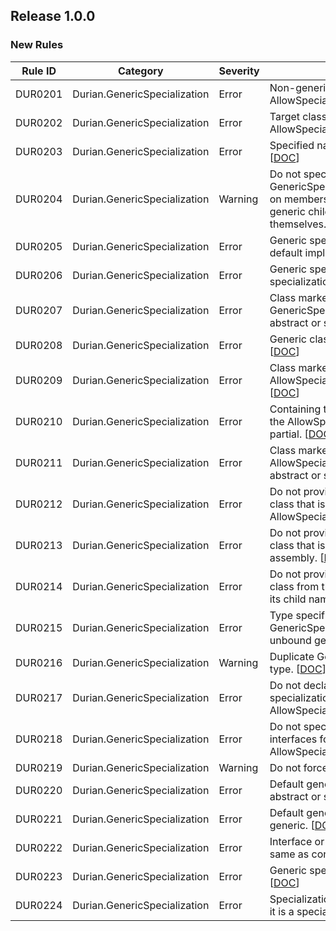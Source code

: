 ﻿## Release 1.0.0

### New Rules
Rule ID | Category | Severity | Notes
--------|----------|----------|-----------------------------------------
DUR0201 | Durian.GenericSpecialization | Error | Non-generic types cannot use the AllowSpecializationAttribute. [[DOC](https://github.com/piotrstenke/Durian/tree/master/docs/GenericSpecialization/DUR0201.md)]
DUR0202 | Durian.GenericSpecialization | Error | Target class must be marked with the AllowSpecializationAttribute. [[DOC](https://github.com/piotrstenke/Durian/tree/master/docs/GenericSpecialization/DUR0202.md)]
DUR0203 | Durian.GenericSpecialization | Error | Specified name is not a valid identifier. [[DOC](https://github.com/piotrstenke/Durian/tree/master/docs/GenericSpecialization/DUR0203.md)]
DUR0204 | Durian.GenericSpecialization | Warning | Do not specify the GenericSpecializationConfigurationAttribute on members that do not contain any generic child classes or are not generic themselves. [[DOC](https://github.com/piotrstenke/Durian/tree/master/docs/GenericSpecialization/DUR0204.md)]
DUR0205 | Durian.GenericSpecialization | Error | Generic specialization must inherit the default implementation class. [[DOC](https://github.com/piotrstenke/Durian/tree/master/docs/GenericSpecialization/DUR0205.md)]
DUR0206 | Durian.GenericSpecialization | Error | Generic specialization must implement the specialization interface. [[DOC](https://github.com/piotrstenke/Durian/tree/master/docs/GenericSpecialization/DUR0206.md)]
DUR0207 | Durian.GenericSpecialization | Error | Class marked with the GenericSpecializationAttribute cannot be abstract or static. [[DOC](https://github.com/piotrstenke/Durian/tree/master/docs/GenericSpecialization/DUR0207.md)]
DUR0208 | Durian.GenericSpecialization | Error | Generic class lacks default implementation. [[DOC](https://github.com/piotrstenke/Durian/tree/master/docs/GenericSpecialization/DUR0208.md)]
DUR0209 | Durian.GenericSpecialization | Error | Class marked with the AllowSpecializationAttribute must be partial. [[DOC](https://github.com/piotrstenke/Durian/tree/master/docs/GenericSpecialization/DUR0209.md)]
DUR0210 | Durian.GenericSpecialization | Error | Containing type of a member marked with the AllowSpecializationAttribute must be partial. [[DOC](https://github.com/piotrstenke/Durian/tree/master/docs/GenericSpecialization/DUR0210.md)]
DUR0211 | Durian.GenericSpecialization | Error | Class marked with the AllowSpecializationAttribute cannot be abstract or static. [[DOC](https://github.com/piotrstenke/Durian/tree/master/docs/GenericSpecialization/DUR0211.md)]
DUR0212 | Durian.GenericSpecialization | Error | Do not provide a specialization for a generic class that is not marked with the AllowSpecializationAttribute. [[DOC](https://github.com/piotrstenke/Durian/tree/master/docs/GenericSpecialization/DUR0212.md)]
DUR0213 | Durian.GenericSpecialization | Error | Do not provide a specialization for a generic class that is not part of the current assembly. [[DOC](https://github.com/piotrstenke/Durian/tree/master/docs/GenericSpecialization/DUR0213.md)]
DUR0214 | Durian.GenericSpecialization | Error | Do not provide a specialization for a generic class from the System namespace or any of its child namespaces. [[DOC](https://github.com/piotrstenke/Durian/tree/master/docs/GenericSpecialization/DUR0214.md)]
DUR0215 | Durian.GenericSpecialization | Error | Type specified in the GenericSpecializationAttribute must be an unbound generic class. [[DOC](https://github.com/piotrstenke/Durian/tree/master/docs/GenericSpecialization/DUR0215.md)]
DUR0216 | Durian.GenericSpecialization | Warning | Duplicate GenericSpecializationAttribute type. [[DOC](https://github.com/piotrstenke/Durian/tree/master/docs/GenericSpecialization/DUR0216.md)]
DUR0217 | Durian.GenericSpecialization | Error | Do not declare members that are not specializations in a class marked with the AllowSpecializationAttribute. [[DOC](https://github.com/piotrstenke/Durian/tree/master/docs/GenericSpecialization/DUR0217.md)]
DUR0218 | Durian.GenericSpecialization | Error | Do not specify base types or implemented interfaces for a class marked with the AllowSpecializationAttribute. [[DOC](https://github.com/piotrstenke/Durian/tree/master/docs/GenericSpecialization/DUR0218.md)]
DUR0219 | Durian.GenericSpecialization | Warning | Do not force inherit a sealed class. [[DOC](https://github.com/piotrstenke/Durian/tree/master/docs/GenericSpecialization/DUR0219.md)]
DUR0220 | Durian.GenericSpecialization | Error | Default generic implementation cannot be abstract or static. [[DOC](https://github.com/piotrstenke/Durian/tree/master/docs/GenericSpecialization/DUR0220.md)]
DUR0221 | Durian.GenericSpecialization | Error | Default generic implementation cannot be generic. [[DOC](https://github.com/piotrstenke/Durian/tree/master/docs/GenericSpecialization/DUR0221.md)]
DUR0222 | Durian.GenericSpecialization | Error | Interface or template name cannot be the same as containing class. [[DOC](https://github.com/piotrstenke/Durian/tree/master/docs/GenericSpecialization/DUR0222.md)]
DUR0223 | Durian.GenericSpecialization | Error | Generic specialization must be a class. [[DOC](https://github.com/piotrstenke/Durian/tree/master/docs/GenericSpecialization/DUR0223.md)]
DUR0224 | Durian.GenericSpecialization | Error | Specialization class cannot inherit the type it is a specialization of. [[DOC](https://github.com/piotrstenke/Durian/tree/master/docs/GenericSpecialization/DUR0224.md)]
